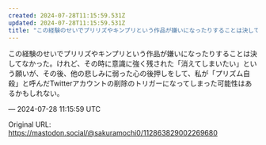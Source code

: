 ```yaml
---
created: 2024-07-28T11:15:59.531Z
updated: 2024-07-28T11:15:59.531Z
title: "この経験のせいでプリリズやキンプリという作品が嫌いになったりすることは決してなか[...]"
---
```


<p>この経験のせいでプリリズやキンプリという作品が嫌いになったりすることは決してなかった。けれど、その時に意識に強く残された「消えてしまいたい」という願いが、その後、他の悲しみに弱った心の後押しをして、私が「プリズム自殺」と呼んだTwitterアカウントの削除のトリガーになってしまった可能性はあるかもしれない。</p>

&mdash; 2024-07-28 11:15:59 UTC

Original URL: https://mastodon.social/@sakuramochi0/112863829002269680

